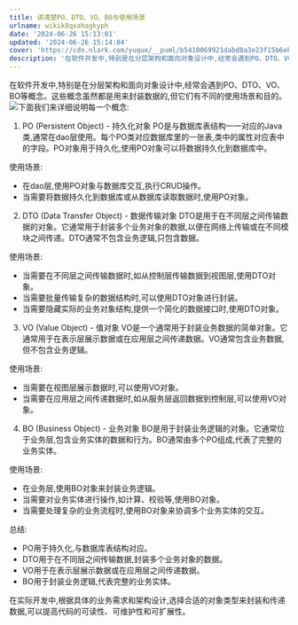 ```yaml
---
title: 讲清楚PO、DTO、VO、BO与使用场景
urlname: wikik8qxahagkyph
date: '2024-06-26 15:13:01'
updated: '2024-06-26 15:14:04'
cover: 'https://cdn.nlark.com/yuque/__puml/b5410069921dabd8a3e23f15b6eb4222.svg'
description: '在软件开发中,特别是在分层架构和面向对象设计中,经常会遇到PO、DTO、VO、BO等概念。这些概念虽然都是用来封装数据的,但它们有不同的使用场景和目的。下面我们来详细说明每一个概念:PO (Persistent Object) - 持久化对象 PO是与数据库表结构一一对应的Java类,通常在d...'
---
```

在软件开发中,特别是在分层架构和面向对象设计中,经常会遇到PO、DTO、VO、BO等概念。这些概念虽然都是用来封装数据的,但它们有不同的使用场景和目的。
![](https://oss1.aistar.cool/elog-offer-now/2d9104e3e1deff71945f50819f5cc07e.svg)下面我们来详细说明每一个概念:

1. PO (Persistent Object) - 持久化对象 PO是与数据库表结构一一对应的Java类,通常在dao层使用。每个PO类对应数据库里的一张表,类中的属性对应表中的字段。PO对象用于持久化,使用PO对象可以将数据持久化到数据库中。

使用场景:

- 在dao层,使用PO对象与数据库交互,执行CRUD操作。
- 当需要将数据持久化到数据库或从数据库读取数据时,使用PO对象。
2. DTO (Data Transfer Object) - 数据传输对象 DTO是用于在不同层之间传输数据的对象。它通常用于封装多个业务对象的数据,以便在网络上传输或在不同模块之间传递。DTO通常不包含业务逻辑,只包含数据。

使用场景:

- 当需要在不同层之间传输数据时,如从控制层传输数据到视图层,使用DTO对象。
- 当需要批量传输复杂的数据结构时,可以使用DTO对象进行封装。
- 当需要隐藏实际的业务对象结构,提供一个简化的数据接口时,使用DTO对象。
3. VO (Value Object) - 值对象 VO是一个通常用于封装业务数据的简单对象。它通常用于在表示层展示数据或在应用层之间传递数据。VO通常包含业务数据,但不包含业务逻辑。

使用场景:

- 当需要在视图层展示数据时,可以使用VO对象。
- 当需要在应用层之间传递数据时,如从服务层返回数据到控制层,可以使用VO对象。
4. BO (Business Object) - 业务对象 BO是用于封装业务逻辑的对象。它通常位于业务层,包含业务实体的数据和行为。BO通常由多个PO组成,代表了完整的业务实体。

使用场景:

- 在业务层,使用BO对象来封装业务逻辑。
- 当需要对业务实体进行操作,如计算、校验等,使用BO对象。
- 当需要处理复杂的业务流程时,使用BO对象来协调多个业务实体的交互。

总结:

- PO用于持久化,与数据库表结构对应。
- DTO用于在不同层之间传输数据,封装多个业务对象的数据。
- VO用于在表示层展示数据或在应用层之间传递数据。
- BO用于封装业务逻辑,代表完整的业务实体。

在实际开发中,根据具体的业务需求和架构设计,选择合适的对象类型来封装和传递数据,可以提高代码的可读性、可维护性和可扩展性。
